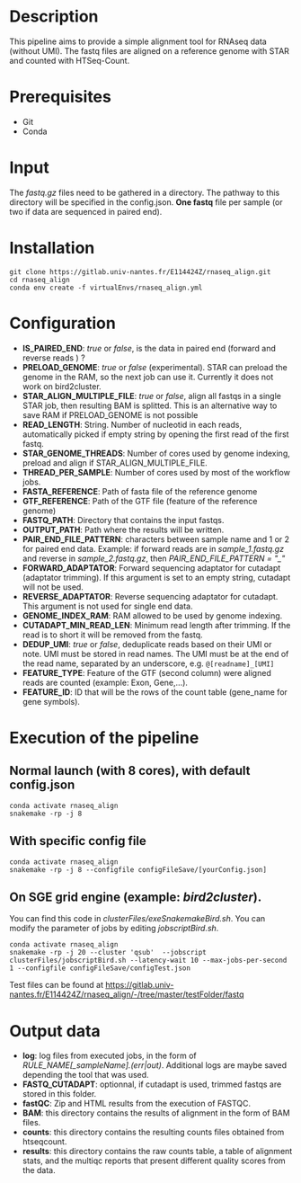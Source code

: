 # Description
This pipeline aims to provide a simple alignment tool for  RNAseq data (without UMI). The fastq files are aligned on a reference genome with STAR and counted with HTSeq-Count. 

# Prerequisites
- Git
- Conda


# Input
The *fastq.gz* files need to be gathered in a directory. The pathway to this directory will be specified in the config.json. **One fastq** file per sample (or two if data are sequenced in paired end).


# Installation
~~~
git clone https://gitlab.univ-nantes.fr/E114424Z/rnaseq_align.git
cd rnaseq_align
conda env create -f virtualEnvs/rnaseq_align.yml
~~~

# Configuration

- **IS_PAIRED_END**: *true* or *false*, is the data in paired end (forward and reverse reads ) ?
- **PRELOAD_GENOME**: *true* or *false* (experimental). STAR can preload the genome in the RAM, so the next job can use it. Currently it does not work on bird2cluster. 
- **STAR_ALIGN_MULTIPLE_FILE**: *true* or *false*, align all fastqs in a single STAR job, then resulting BAM is splitted. This is an alternative way to save RAM if PRELOAD_GENOME is not possible
- **READ_LENGTH**: String. Number of nucleotid in each reads, automatically picked if empty string by opening the first read of the first fastq.
- **STAR_GENOME_THREADS**: Number of cores used by genome indexing, preload and align if STAR_ALIGN_MULTIPLE_FILE.
- **THREAD_PER_SAMPLE**: Number of cores used by most of the workflow jobs.
- **FASTA_REFERENCE**: Path of fasta file of the  reference genome
- **GTF_REFERENCE**: Path of the GTF file (feature of the reference genome)
- **FASTQ_PATH**: Directory that contains the input fastqs.
- **OUTPUT_PATH**: Path where the results will be written.
- **PAIR_END_FILE_PATTERN**: characters between sample name and 1 or 2 for paired end data. Example: if forward reads are in *sample_1.fastq.gz* and reverse in *sample_2.fastq.gz*, then *PAIR_END_FILE_PATTERN = "_"*
- **FORWARD_ADAPTATOR**: Forward sequencing adaptator for cutadapt (adaptator trimming). If this argument is set to an empty string, cutadapt will not be used.
- **REVERSE_ADAPTATOR**: Reverse sequencing adaptator for cutadapt. This argument is not used for single end data.
- **GENOME_INDEX_RAM**: RAM allowed to be used by genome indexing.
- **CUTADAPT_MIN_READ_LEN**: Minimum read length after trimming. If the read is to short it will be removed from the fastq.
- **DEDUP_UMI**: *true* or *false*, deduplicate reads based on their UMI or note. UMI must be stored in read names. The UMI must be at the end of the read name, separated by an underscore, e.g. `@[readname]_[UMI]`
- **FEATURE_TYPE**: Feature of the GTF (second column) were aligned reads are counted (example: Exon, Gene,...).
- **FEATURE_ID**: ID that will be the rows of the count table (gene_name for gene symbols).

# Execution of the pipeline
## Normal launch (with 8 cores), with default config.json
~~~
conda activate rnaseq_align
snakemake -rp -j 8
~~~

## With specific config file
~~~
conda activate rnaseq_align
snakemake -rp -j 8 --configfile configFileSave/[yourConfig.json]
~~~

## On SGE grid engine (example: *bird2cluster*). 
You can find this code in *clusterFiles/exeSnakemakeBird.sh*. You can modify the parameter of jobs by editing *jobscriptBird.sh*.
~~~
conda activate rnaseq_align
snakemake -rp -j 20 --cluster 'qsub'  --jobscript clusterFiles/jobscriptBird.sh --latency-wait 10 --max-jobs-per-second 1 --configfile configFileSave/configTest.json
~~~

Test files can be found at https://gitlab.univ-nantes.fr/E114424Z/rnaseq_align/-/tree/master/testFolder/fastq

# Output data
- **log**: log files from executed jobs, in the form of *RULE_NAME[_sampleName].(err|out)*. Additional logs are maybe saved depending the tool that was used.
- **FASTQ_CUTADAPT**: optionnal, if cutadapt is used, trimmed fastqs are stored in this folder.
- **fastQC**: Zip and HTML results from the execution of FASTQC.
- **BAM**: this directory contains the results of alignment in the form of BAM files.
- **counts**: this directory contains the resulting counts files obtained from htseqcount.
- **results**: this directory contains the raw counts table, a table of alignment stats, and the multiqc reports that present different quality scores from the data.